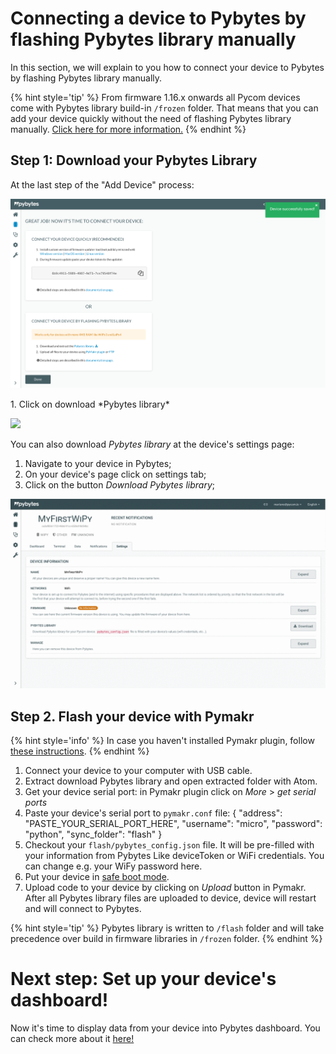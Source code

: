 # Connecting a device to Pybytes by flashing Pybytes library manually

In this section, we will explain to you how to connect your device to Pybytes by flashing Pybytes library manually.

{% hint style='tip' %}
From firmware 1.16.x onwards all Pycom devices come with Pybytes library build-in `/frozen` folder.
That means that you can add your device quickly without the need of flashing Pybytes library manually. [Click here for more information.](quick.md)
{% endhint %}

## Step 1: Download your Pybytes Library
At the last step of the "Add Device" process:
<p><img src ="../../../img/pybytes/add-device-wizard/7.png" width="800"></p>
1. Click on download *Pybytes library*
<p><img src ="../../../img/pybytes/pybytes-library-wizard.png" width="550"></p>

You can also download *Pybytes library* at the device's settings page:
1. Navigate to your device in Pybytes;
2. On your device's page click on settings tab;
3. Click on the button *Download Pybytes library*;
<p><img src ="../../../img/pybytes/pybytes-library-download.gif" width="800"></p>

## Step 2. Flash your device with Pymakr

{% hint style='info' %}
In case you haven't installed Pymakr plugin, follow [these instructions](../../pymakr/installation/atom.md).
{% endhint %}

1. Connect your device to your computer with USB cable.
2. Extract download Pybytes library and open extracted folder with Atom.
3. Get your device serial port: in Pymakr plugin click on *More* > *get serial ports*
4. Paste your device's serial port to `pymakr.conf` file:
        {
            "address": "PASTE_YOUR_SERIAL_PORT_HERE",
            "username": "micro",
            "password": "python",
            "sync_folder": "flash"
        }
5. Checkout your `flash/pybytes_config.json` file. It will be pre-filled with your information from Pybytes
Like deviceToken or WiFi credentials. You can change e.g. your WiFy password here.
6. Put your device in [safe boot mode](../../gettingstarted/programming/safeboot.html).
7. Upload code to your device by clicking on *Upload* button in Pymakr.
After all Pybytes library files are uploaded to device, device will restart and will connect to Pybytes.

{% hint style='tip' %}
Pybytes library is written to `/flash` folder and will take precedence over build in firmware libraries in `/frozen` folder.
{% endhint %}

# Next step: Set up your device's dashboard!
Now it's time to display data from your device into Pybytes dashboard. You can check more about it [here!](../dashboard/intro.md)

